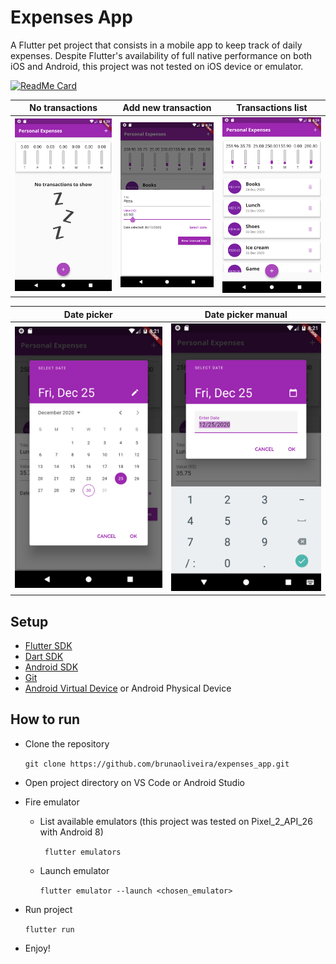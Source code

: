 # Expenses App

A Flutter pet project that consists in a mobile app to keep track of daily expenses.
Despite Flutter's availability of full native performance on both iOS and Android, this project was not tested on iOS device or emulator.

[![ReadMe Card](https://github-readme-stats.vercel.app/api/pin/?username=brunaoliveira&repo=expenses_app&theme=radical)](https://github.com/anuraghazra/github-readme-stats)



No transactions | Add new transaction | Transactions list          
:--------------:|:-------------------:|:----------------:|
![No transactions](https://github.com/brunaoliveira/expenses_app/blob/master/assets/screenshots/no_transactions.png) |  ![Add new transaction](https://github.com/brunaoliveira/expenses_app/blob/master/assets/screenshots/add_new_transaction.png) |  ![Transactions list](https://github.com/brunaoliveira/expenses_app/blob/master/assets/screenshots/transactions_list.png)


 Date picker        | Date picker manual 
 :-----------------:|:------------------:
![Date picker](https://github.com/brunaoliveira/expenses_app/blob/master/assets/screenshots/date_picker.png) |  ![Date picker manual](https://github.com/brunaoliveira/expenses_app/blob/master/assets/screenshots/date_picker_manual.png) |  



## Setup
- [Flutter SDK](https://flutter.dev/docs/get-started/install)
- [Dart SDK](https://dart.dev/get-dart)
- [Android SDK](https://developer.android.com/studio)
- [Git](https://git-scm.com/book/en/v2/Getting-Started-Installing-Git)
- [Android Virtual Device](https://developer.android.com/studio/run/managing-avds) or Android Physical Device


## How to run
- Clone the repository

    ``` git clone https://github.com/brunaoliveira/expenses_app.git ```
- Open project directory on VS Code or Android Studio
- Fire emulator
  - List available emulators (this project was tested on Pixel_2_API_26 with Android 8)
  
      ``` flutter emulators```
  - Launch emulator
  
      ``` flutter emulator --launch <chosen_emulator> ```
- Run project

    ``` flutter run ```
- Enjoy!


